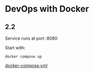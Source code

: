 # DevOps with Docker
## 2.2

Service runs at port :8080

Start with:
```
docker compose up
```

[docker-compose.yml](docker-compose.yml)
